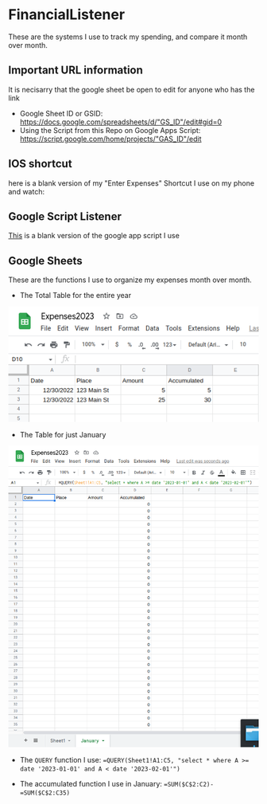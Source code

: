 # FinancialListener
These are the systems I use to track my spending, and compare it month over month.

## Important URL information
It is necisarry that the google sheet be open to edit for anyone who has the link

- Google Sheet ID or GSID: https://docs.google.com/spreadsheets/d/"GS_ID"/edit#gid=0
- Using the Script from this Repo on Google Apps Script: https://script.google.com/home/projects/"GAS_ID"/edit

## IOS shortcut
here is a blank version of my "Enter Expenses" Shortcut I use on my phone and watch:


## Google Script Listener
<a href="https://github.com/MatthewObirek/FinancialListener/blob/main/Code.gs">This</a> is a blank version of the google app script I use

## Google Sheets
These are the functions I use to organize my expenses month over month.

- The Total Table for the entire year

<img src="/Example Images/JustTable.png" alt="The Total Table for the entire year">

- The Table for just January

<img src="/Example Images/JanuaryTable.png" alt="The Table for just January">

- The `QUERY` function I use: `=QUERY(Sheet1!A1:C5, "select * where A >= date '2023-01-01' and A < date '2023-02-01'")`

- The accumulated function I use in January: `=SUM($C$2:C2)-=SUM($C$2:C35)`

